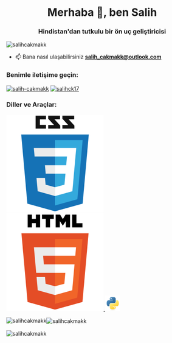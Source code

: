 <h1 align="center">Merhaba 👋, ben Salih</h1>
<h3 align="center">Hindistan'dan tutkulu bir ön uç geliştiricisi</h3>

<p align="left"> <img src="https://komarev.com/ghpvc/?username=salihcakmakk&label=Profile%20views&color=0e75b6&style=flat" alt="salihcakmakk" /> </p>

- 📫 Bana nasıl ulaşabilirsiniz **salih_cakmakk@outlook.com**

<h3 align="left">Benimle iletişime geçin:</h3>
<p align="left">
<a href="https://linkedin.com/in/salih-cakmakk" target="blank"><img align="center" src="https://raw.githubusercontent.com/rahuldkjain/github-profile-readme-generator/master/src/images/icons/Social/linked-in-alt.svg" alt="salih-cakmakk" height="30" width="40" /></a>
<a href="https://instagram.com/salihck17" target="blank"><img align="center" src="https://raw.githubusercontent.com/rahuldkjain/github-profile-readme-generator/master/src/images/icons/Social/instagram.svg" alt="salihck17" height="30" width="40" /></a>
</p>

<h3 align="left">Diller ve Araçlar:</h3>
<p align="left"> <a href="https://www.w3schools.com/css/" target="_blank" rel="noreferrer"> <img src="https://raw.githubusercontent.com/devicons/devicon/master/icons/css3/css3-original-wordmark.svg" alt="css3" genişlik="40" yükseklik="40"/> </a> <a href="https://www.w3.org/html/" target="_blank" rel="noreferrer"> <img src="https://raw.githubusercontent.com/devicons/devicon/master/icons/html5/html5-original-wordmark.svg" alt="html5" genişlik="40" yükseklik="40"/> </a> <a href="https://www.python.org" target="_blank" rel="noreferrer"> <img src="https://raw.githubusercontent.com/devicons/devicon/master/icons/python/python-original.svg" alt="python" width="40" height="40"/> </a> </p>

<p><img align="left" src="https://github-readme-stats.vercel.app/api/top-langs?username=salihcakmakk&show_icons=true&locale=tr&layout=compact" alt="salihcakmakk" /></p>

<p> <img align="center" src="https://github-readme-stats.vercel.app/api?username=salihcakmakk&show_icons=true&locale=tr" alt="salihcakmakk" /></p>

<p><img align="center" src="https://github-readme-streak-stats.herokuapp.com/?user=salihcakmakk&" alt="salihcakmakk" /></p>
